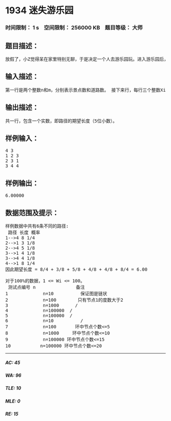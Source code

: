 # 1934 迷失游乐园   
### 时间限制： 1 s&nbsp;&nbsp;&nbsp;&nbsp;空间限制： 256000 KB&nbsp;&nbsp;&nbsp;&nbsp;题目等级： 大师  
## 题目描述：  

<pre>
放假了，小Z觉得呆在家里特别无聊，于是决定一个人去游乐园玩。进入游乐园后，小Z看了看游乐园的地图，发现可以将游乐园抽象成有n个景点、m条道路的无向连通图，且该图中至多有一个环（即m只可能等于n或者n-1）。小Z现在所在的大门也正好是一个景点。小Z不知道什么好玩，于是他决定，从当前位置出发，每次随机去一个和当前景点有道路相连的景点，并且同一个景点不去两次（包括起始景点）。贪玩的小Z会一直游玩，直到当前景点的相邻景点都已经访问过为止。小Z所有经过的景点按顺序构成一条非重复路径，他想知道这条路径的期望长度是多少？小Z把游乐园的抽象地图画下来带回了家，可是忘了标哪个点是大门，他只好假设每个景点都可能是大门（即每个景点作为起始点的概率是一样的）。同时，他每次在选择下一个景点时会等概率地随机选择一个还没去过的相邻景点。
</pre>
  
  
## 输入描述：  

<pre>
第一行是两个整数n和m，分别表示景点数和道路数。 接下来行，每行三个整数Xi, Yi, Wi，分别表示第i条路径的两个景点为Xi, Yi，路径长Wi。所有景点的编号从1至n，两个景点之间至多只有一条道路。
</pre>
  
  
## 输出描述：  

<pre>
共一行，包含一个实数，即路径的期望长度（5位小数）。
</pre>
  
  
## 样例输入：  

<pre>
4 3   
1 2 3   
2 3 1   
3 4 4
</pre>
  
  
## 样例输出：  

<pre>
6.00000
</pre>
  
  
## 数据范围及提示：  

<pre>
样例数据中共有6条不同的路径:  
 路径 长度 概率   
1-->4 8 1/4   
2-->1 3 1/8   
2-->4 5 1/8   
3-->1 4 1/8   
3-->4 4 1/8   
4-->1 8 1/4   
因此期望长度 = 8/4 + 3/8 + 5/8 + 4/8 + 4/8 + 8/4 = 6.00
 
对于100%的数据，1 <= Wi <= 100。  
 测试点编号 n               备注   
1             n=10          保证图是链状   
2             n=100        只有节点1的度数大于2   
3             n=1000      /   
4             n=100000  /
5             n=100000  /   
6             n=10          /   
7             n=100       环中节点个数<=5   
8             n=1000     环中节点个数<=10   
9             n=100000 环中节点个数<=15   
10           n=100000 环中节点个数<=20 
</pre>
  
  
***  

##### AC: 45  
##### WA: 96  
##### TLE: 10  
##### MLE: 0  
##### RE: 15  
